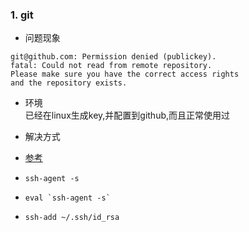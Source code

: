 ###  1.  git
- 问题现象  
```
git@github.com: Permission denied (publickey).
fatal: Could not read from remote repository.
Please make sure you have the correct access rights
and the repository exists.
```

- 环境  
  已经在linux生成key,并配置到github,而且正常使用过  
  
-  解决方式  
  - [参考](https://www.cnblogs.com/wmr95/p/7852832.html)  
  - `ssh-agent -s`  
  - `` eval `ssh-agent -s` ``  
  - `ssh-add ~/.ssh/id_rsa`  